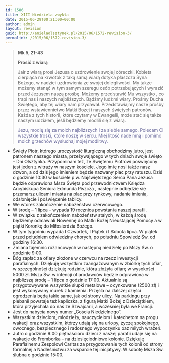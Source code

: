 ```yaml
---
id: 1586
title: XIII Niedziela zwykła
date: 2015-06-29T00:21:00+00:00
author: admin
layout: revision
guid: http://anielaolsztynek.pl/2015/06/1572-revision-3/
permalink: /2015/06/1572-revision-3/
---
```

> **Mk 5, 21-43**
> 
> **Prosić z wiarą**
> 
> Jair z wiarą prosi Jezusa o uzdrowienie swojej córeczki. Kobieta cierpiąca na krwotok z taką samą wiarą dotyka płaszcza Syna Bożego, w nadziei uzdrowienia ze swojej dolegliwości. My także możemy stanąć w tym samym szeregu osób potrzebujących i wyrazić przed Jezusem naszą prośbę. Możemy przedstawić Mu wszystko , co trapi nas i naszych najbliższych. Bądźmy ludźmi wiary. Prośmy Ducha Świętego, aby tej wiary nam przydawał. Przedstawiajmy nasze prośby przez wstawiennictwo Matki Bożej i naszych świętych patronów. Każda z tych historii, które czytamy w Ewangelii, może stać się także naszym udziałem, jeśli będziemy modlili się z wiarą.
> 
> <span style="color: #666699;">Jezu, modlę się za moich najbliższych i za siebie samego. Polecam Ci wszystkie troski, które noszę w sercu. Miej litość nade mną i pomimo moich grzechów wysłuchaj mojej modlitwy.</span>

  * Święty Piotr, którego uroczystość liturgiczną obchodzimy jutro, jest patronem naszego miasta, przeżywającego w tych dniach swoje święto &#8211; Dni Olsztynka. Przypominam też, że Świętemu Piotrowi poświęcony jest jeden z witraży w naszym kościele. Jego imię nosi także nasz dzwon, a od dziś jego imieniem będzie nazwany plac przy ratuszu. Dziś o godzinie 10:30 w kościele p.w. Najświętszego Serca Pana Jezusa będzie odprawiona Msza Święta pod przewodnictwem Księdza Arcybiskupa Seniora Edmunda Piszcza , następnie odbędzie się przemarsz ulicami miasta na plac przy rynkowy, nadanie imienia, odsłonięcie i poświęcenie tablicy.
  * We wtorek zakończenie nabożeństwa czerwcowego.
  * W środę &#8211; 1 lipca &#8211; wypada 19 rocznica powstania naszej parafii.
  * W związku z zakończeniem nabożeństw stałych, w każdą środę będziemy odmawiali Nowennę do Matki Bożej Nieustającej Pomocy a w piątki Koronkę do Miłosierdzia Bożego.
  * W tym tygodniu wypada I Czwartek, I Piątek i I Sobota lipca. W piątek przed południem odwiedziny chorych, po południu Spowiedź Św. od godziny 16:30.
  * Zmiana tajemnic różańcowych w następną niedzielę po Mszy Św. o godzinie 9:00.
  * Bóg zapłać za ofiary złożone w czerwcu na rzecz inwestycji parafialnych. Dziękuję wszystkim zaangażowanym w zbiórkę tych ofiar, w szczególności dziękuję rodzinie, która złożyła ofiarę w wysokości 5000 zł. Msza Św. w intencji ofiarodawców będzie odprawiona w najbliższą środę &#8211; 1 lipca o godzinie 17:00. Aktualnie są przygotowywane wszystkie słupki metalowe &#8211; ocynkowane (2500 zł) i jest wykonywany murek z kamienia. Przęsła na dalszej części ogrodzenia będą takie same, jak od strony ulicy. Na parkingu przy plebanii powstaje też kapliczka, z figurą Matki Bożej z Dzieciątkiem, która przyjechała do nas ze Szwajcarii, a wcześniej była we Francji.
  * Jest do nabycia nowy numer &#8222;Gościa Niedzielnego&#8221;.
  * Wszystkim dzieciom, młodzieży, nauczycielom i katechetom na progu wakacji oraz wszystkim, którzy udają się na urlopy, życzę spokojnego, owocnego, bezpiecznego i radosnego wypoczynku oaz miłych wrażeń.
  * Jutro o godzinie 9:00 piętnaścioro dzieci z naszej parafii udaje się na wakacje do Fromborka &#8211; na dziesięciodniowe kolonie. Dziękuję Parafialnemu Zespołowi Caritas za przygotowanie tych kolonii od strony formalnej a Nadleśnictwu za wsparcie tej inicjatywy. W sobotę Msza Św. ślubna o godzinie 15:00.